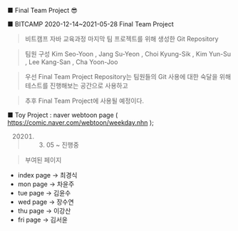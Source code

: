 ■ Final Team Project 😎

■ BITCAMP 2020-12-14~2021-05-28 Final Team Project

> 비트캠프 자바 교육과정 마지막 팀 프로젝트를 위해 생성한 Git Repository

> 팀원 구성 Kim Seo-Yoon , Jang Su-Yeon , Choi Kyung-Sik , Kim Yun-Su , Lee Kang-San , Cha Yoon-Joo

> 우선 Final Team Project Repository는 팀원들의 Git 사용에 대한 숙달을 위해 테스트를 진행해보는 공간으로 사용하고

> 추후 Final Team Project에 사용될 예정이다.


■ Toy Project : naver webtoon page ( https://comic.naver.com/webtoon/weekday.nhn );

> 20201. 03. 05 ~ 진행중

> 부여된 페이지
 - index page -> 최경식
 - mon page -> 차윤주
 - tue page -> 김윤수
 - wed page -> 장수연
 - thu page -> 이강산
 - fri page -> 김서윤
